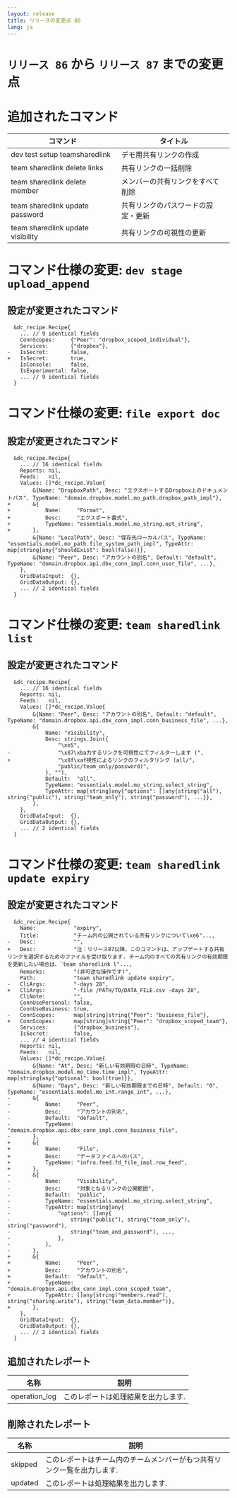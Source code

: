 ```yaml
---
layout: release
title: リリースの変更点 86
lang: ja
---
```


# `リリース 86` から `リリース 87` までの変更点

# 追加されたコマンド


| コマンド                          | タイトル                           |
|-----------------------------------|------------------------------------|
| dev test setup teamsharedlink     | デモ用共有リンクの作成             |
| team sharedlink delete links      | 共有リンクの一括削除               |
| team sharedlink delete member     | メンバーの共有リンクをすべて削除   |
| team sharedlink update password   | 共有リンクのパスワードの設定・更新 |
| team sharedlink update visibility | 共有リンクの可視性の更新           |



# コマンド仕様の変更: `dev stage upload_append`



## 設定が変更されたコマンド


```
  &dc_recipe.Recipe{
  	... // 9 identical fields
  	ConnScopes:     {"Peer": "dropbox_scoped_individual"},
  	Services:       {"dropbox"},
- 	IsSecret:       false,
+ 	IsSecret:       true,
  	IsConsole:      false,
  	IsExperimental: false,
  	... // 9 identical fields
  }
```
# コマンド仕様の変更: `file export doc`



## 設定が変更されたコマンド

```
  &dc_recipe.Recipe{
  	... // 16 identical fields
  	Reports: nil,
  	Feeds:   nil,
  	Values: []*dc_recipe.Value{
  		&{Name: "DropboxPath", Desc: "エクスポートするDropbox上のドキュメントパス", TypeName: "domain.dropbox.model.mo_path.dropbox_path_impl"},
+ 		&{
+ 			Name:     "Format",
+ 			Desc:     "エクスポート書式",
+ 			TypeName: "essentials.model.mo_string.opt_string",
+ 		},
  		&{Name: "LocalPath", Desc: "保存先ローカルパス", TypeName: "essentials.model.mo_path.file_system_path_impl", TypeAttr: map[string]any{"shouldExist": bool(false)}},
  		&{Name: "Peer", Desc: "アカウントの別名", Default: "default", TypeName: "domain.dropbox.api.dbx_conn_impl.conn_user_file", ...},
  	},
  	GridDataInput:  {},
  	GridDataOutput: {},
  	... // 2 identical fields
  }
```
# コマンド仕様の変更: `team sharedlink list`



## 設定が変更されたコマンド

```
  &dc_recipe.Recipe{
  	... // 16 identical fields
  	Reports: nil,
  	Feeds:   nil,
  	Values: []*dc_recipe.Value{
  		&{Name: "Peer", Desc: "アカウントの別名", Default: "default", TypeName: "domain.dropbox.api.dbx_conn_impl.conn_business_file", ...},
  		&{
  			Name: "Visibility",
  			Desc: strings.Join({
  				"\xe5",
- 				"\x87\xba力するリンクを可視性にてフィルターします (",
+ 				"\x8f\xaf視性によるリンクのフィルタリング (all/",
  				"public/team_only/password)",
  			}, ""),
  			Default:  "all",
  			TypeName: "essentials.model.mo_string.select_string",
  			TypeAttr: map[string]any{"options": []any{string("all"), string("public"), string("team_only"), string("password"), ...}},
  		},
  	},
  	GridDataInput:  {},
  	GridDataOutput: {},
  	... // 2 identical fields
  }
```
# コマンド仕様の変更: `team sharedlink update expiry`



## 設定が変更されたコマンド

```
  &dc_recipe.Recipe{
  	Name:            "expiry",
  	Title:           "チーム内の公開されている共有リンクについて\xe6"...,
- 	Desc:            "",
+ 	Desc:            "注：リリース87以降、このコマンドは、アップデートする共有リンクを選択するためのファイルを受け取ります. チーム内のすべての共有リンクの有効期限を更新したい場合は、`team sharedlink l"...,
  	Remarks:         "(非可逆な操作です)",
  	Path:            "team sharedlink update expiry",
- 	CliArgs:         "-days 28",
+ 	CliArgs:         "-file /PATH/TO/DATA_FILE.csv -days 28",
  	CliNote:         "",
  	ConnUsePersonal: false,
  	ConnUseBusiness: true,
- 	ConnScopes:      map[string]string{"Peer": "business_file"},
+ 	ConnScopes:      map[string]string{"Peer": "dropbox_scoped_team"},
  	Services:        {"dropbox_business"},
  	IsSecret:        false,
  	... // 4 identical fields
  	Reports: nil,
  	Feeds:   nil,
  	Values: []*dc_recipe.Value{
  		&{Name: "At", Desc: "新しい有効期限の日時", TypeName: "domain.dropbox.model.mo_time.time_impl", TypeAttr: map[string]any{"optional": bool(true)}},
  		&{Name: "Days", Desc: "新しい有効期限までの日時", Default: "0", TypeName: "essentials.model.mo_int.range_int", ...},
- 		&{
- 			Name:     "Peer",
- 			Desc:     "アカウントの別名",
- 			Default:  "default",
- 			TypeName: "domain.dropbox.api.dbx_conn_impl.conn_business_file",
- 		},
+ 		&{
+ 			Name:     "File",
+ 			Desc:     "データファイルへのパス",
+ 			TypeName: "infra.feed.fd_file_impl.row_feed",
+ 		},
- 		&{
- 			Name:     "Visibility",
- 			Desc:     "対象となるリンクの公開範囲",
- 			Default:  "public",
- 			TypeName: "essentials.model.mo_string.select_string",
- 			TypeAttr: map[string]any{
- 				"options": []any{
- 					string("public"), string("team_only"), string("password"),
- 					string("team_and_password"), ...,
- 				},
- 			},
- 		},
+ 		&{
+ 			Name:     "Peer",
+ 			Desc:     "アカウントの別名",
+ 			Default:  "default",
+ 			TypeName: "domain.dropbox.api.dbx_conn_impl.conn_scoped_team",
+ 			TypeAttr: []any{string("members.read"), string("sharing.write"), string("team_data.member")},
+ 		},
  	},
  	GridDataInput:  {},
  	GridDataOutput: {},
  	... // 2 identical fields
  }
```

## 追加されたレポート


| 名称          | 説明                                |
|---------------|-------------------------------------|
| operation_log | このレポートは処理結果を出力します. |



## 削除されたレポート


| 名称    | 説明                                                                    |
|---------|-------------------------------------------------------------------------|
| skipped | このレポートはチーム内のチームメンバーがもつ共有リンク一覧を出力します. |
| updated | このレポートは処理結果を出力します.                                     |


